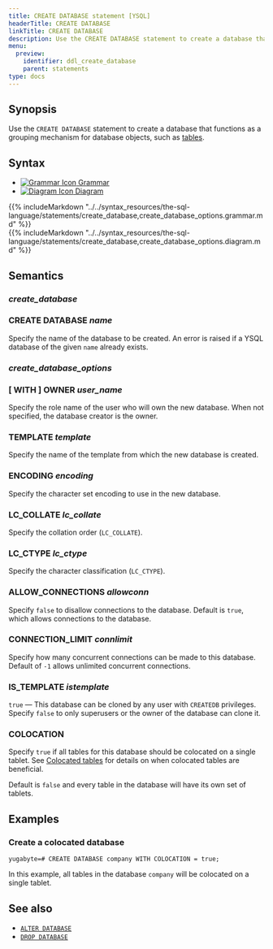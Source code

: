 ```yaml
---
title: CREATE DATABASE statement [YSQL]
headerTitle: CREATE DATABASE
linkTitle: CREATE DATABASE
description: Use the CREATE DATABASE statement to create a database that functions as a grouping mechanism for database objects, such as tables.
menu:
  preview:
    identifier: ddl_create_database
    parent: statements
type: docs
---
```


## Synopsis

Use the `CREATE DATABASE` statement to create a database that functions as a grouping mechanism for database objects, such as [tables](../ddl_create_table).

## Syntax

<ul class="nav nav-tabs nav-tabs-yb">
  <li >
    <a href="#grammar" class="nav-link active" id="grammar-tab" data-toggle="tab" role="tab" aria-controls="grammar" aria-selected="true">
      <img src="/icons/file-lines.svg" alt="Grammar Icon">
      Grammar
    </a>
  </li>
  <li>
    <a href="#diagram" class="nav-link" id="diagram-tab" data-toggle="tab" role="tab" aria-controls="diagram" aria-selected="false">
      <img src="/icons/diagram.svg" alt="Diagram Icon">
      Diagram
    </a>
  </li>
</ul>

<div class="tab-content">
  <div id="grammar" class="tab-pane fade show active" role="tabpanel" aria-labelledby="grammar-tab">
{{% includeMarkdown "../../syntax_resources/the-sql-language/statements/create_database,create_database_options.grammar.md" %}}
  </div>
  <div id="diagram" class="tab-pane fade" role="tabpanel" aria-labelledby="diagram-tab">
{{% includeMarkdown "../../syntax_resources/the-sql-language/statements/create_database,create_database_options.diagram.md" %}}
  </div>
</div>

## Semantics

### *create_database*

### CREATE DATABASE *name*

Specify the name of the database to be created. An error is raised if a YSQL database of the given `name` already exists.

### *create_database_options*

### [ WITH ] OWNER *user_name*

Specify the role name of the user who will own the new database. When not specified, the database creator is the owner.

### TEMPLATE *template*

Specify the name of the template from which the new database is created.

### ENCODING *encoding*

Specify the character set encoding to use in the new database.

### LC_COLLATE *lc_collate*

Specify the collation order (`LC_COLLATE`).

### LC_CTYPE *lc_ctype*

Specify the character classification (`LC_CTYPE`).

### ALLOW_CONNECTIONS *allowconn*

Specify `false` to disallow connections to the database. Default is `true`, which allows connections to the database.

### CONNECTION_LIMIT *connlimit*

Specify how many concurrent connections can be made to this database. Default of `-1` allows unlimited concurrent connections.

### IS_TEMPLATE *istemplate*

`true` — This database can be cloned by any user with `CREATEDB` privileges.
Specify `false` to only superusers or the owner of the database can clone it.

### COLOCATION

Specify `true` if all tables for this database should be colocated on a single tablet. See [Colocated tables](../../../../../architecture/docdb-sharding/colocated-tables/) for details on when colocated tables are beneficial.

Default is `false` and every table in the database will have its own set of tablets.

## Examples

### Create a colocated database

```plpgsql
yugabyte=# CREATE DATABASE company WITH COLOCATION = true;
```

In this example, all tables in the database `company` will be colocated on a single tablet.

## See also

- [`ALTER DATABASE`](../ddl_alter_db)
- [`DROP DATABASE`](../ddl_drop_database)

